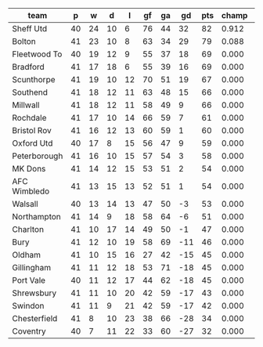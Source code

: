 |     team     | p  | w  | d  | l  | gf | ga | gd  | pts | champ | top2  | top3  | top4  |  5-7  | bot4  | bot3  | bot2  |
|--------------|----|----|----|----|----|----|-----|-----|-------|-------|-------|-------|-------|-------|-------|-------|
| Sheff Utd    | 40 | 24 | 10 |  6 | 76 | 44 |  32 |  82 | 0.912 | 1.000 | 1.000 | 1.000 | 0.000 | 0.000 | 0.000 | 0.000|
| Bolton       | 41 | 23 | 10 |  8 | 63 | 34 |  29 |  79 | 0.088 | 0.990 | 1.000 | 1.000 | 0.000 | 0.000 | 0.000 | 0.000|
| Fleetwood To | 40 | 19 | 12 |  9 | 55 | 37 |  18 |  69 | 0.000 | 0.006 | 0.439 | 0.669 | 0.311 | 0.000 | 0.000 | 0.000|
| Bradford     | 41 | 17 | 18 |  6 | 55 | 39 |  16 |  69 | 0.000 | 0.001 | 0.192 | 0.438 | 0.513 | 0.000 | 0.000 | 0.000|
| Scunthorpe   | 41 | 19 | 10 | 12 | 70 | 51 |  19 |  67 | 0.000 | 0.002 | 0.231 | 0.489 | 0.475 | 0.000 | 0.000 | 0.000|
| Southend     | 41 | 18 | 12 | 11 | 63 | 48 |  15 |  66 | 0.000 | 0.000 | 0.080 | 0.223 | 0.658 | 0.000 | 0.000 | 0.000|
| Millwall     | 41 | 18 | 12 | 11 | 58 | 49 |   9 |  66 | 0.000 | 0.000 | 0.054 | 0.161 | 0.630 | 0.000 | 0.000 | 0.000|
| Rochdale     | 41 | 17 | 10 | 14 | 66 | 59 |   7 |  61 | 0.000 | 0.000 | 0.001 | 0.008 | 0.172 | 0.000 | 0.000 | 0.000|
| Bristol Rov  | 41 | 16 | 12 | 13 | 60 | 59 |   1 |  60 | 0.000 | 0.000 | 0.000 | 0.001 | 0.048 | 0.000 | 0.000 | 0.000|
| Oxford Utd   | 40 | 17 |  8 | 15 | 56 | 47 |   9 |  59 | 0.000 | 0.000 | 0.003 | 0.012 | 0.179 | 0.000 | 0.000 | 0.000|
| Peterborough | 41 | 16 | 10 | 15 | 57 | 54 |   3 |  58 | 0.000 | 0.000 | 0.000 | 0.000 | 0.012 | 0.000 | 0.000 | 0.000|
| MK Dons      | 41 | 14 | 12 | 15 | 53 | 51 |   2 |  54 | 0.000 | 0.000 | 0.000 | 0.000 | 0.000 | 0.000 | 0.000 | 0.000|
| AFC Wimbledo | 41 | 13 | 15 | 13 | 52 | 51 |   1 |  54 | 0.000 | 0.000 | 0.000 | 0.000 | 0.000 | 0.000 | 0.000 | 0.000|
| Walsall      | 40 | 13 | 14 | 13 | 47 | 50 |  -3 |  53 | 0.000 | 0.000 | 0.000 | 0.000 | 0.001 | 0.000 | 0.000 | 0.000|
| Northampton  | 41 | 14 |  9 | 18 | 58 | 64 |  -6 |  51 | 0.000 | 0.000 | 0.000 | 0.000 | 0.000 | 0.001 | 0.000 | 0.000|
| Charlton     | 41 | 10 | 17 | 14 | 49 | 50 |  -1 |  47 | 0.000 | 0.000 | 0.000 | 0.000 | 0.000 | 0.016 | 0.004 | 0.000|
| Bury         | 41 | 12 | 10 | 19 | 58 | 69 | -11 |  46 | 0.000 | 0.000 | 0.000 | 0.000 | 0.000 | 0.105 | 0.031 | 0.000|
| Oldham       | 41 | 10 | 15 | 16 | 27 | 42 | -15 |  45 | 0.000 | 0.000 | 0.000 | 0.000 | 0.000 | 0.249 | 0.093 | 0.001|
| Gillingham   | 41 | 11 | 12 | 18 | 53 | 71 | -18 |  45 | 0.000 | 0.000 | 0.000 | 0.000 | 0.000 | 0.224 | 0.092 | 0.001|
| Port Vale    | 40 | 11 | 12 | 17 | 44 | 62 | -18 |  45 | 0.000 | 0.000 | 0.000 | 0.000 | 0.000 | 0.272 | 0.115 | 0.002|
| Shrewsbury   | 41 | 11 | 10 | 20 | 42 | 59 | -17 |  43 | 0.000 | 0.000 | 0.000 | 0.000 | 0.000 | 0.512 | 0.272 | 0.007|
| Swindon      | 41 | 11 |  9 | 21 | 42 | 59 | -17 |  42 | 0.000 | 0.000 | 0.000 | 0.000 | 0.000 | 0.622 | 0.397 | 0.015|
| Chesterfield | 41 |  8 | 10 | 23 | 38 | 66 | -28 |  34 | 0.000 | 0.000 | 0.000 | 0.000 | 0.000 | 0.999 | 0.997 | 0.985|
| Coventry     | 40 |  7 | 11 | 22 | 33 | 60 | -27 |  32 | 0.000 | 0.000 | 0.000 | 0.000 | 0.000 | 1.000 | 0.998 | 0.988|
